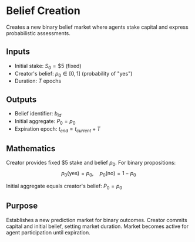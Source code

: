 # Belief Creation

Creates a new binary belief market where agents stake capital and express probabilistic assessments.

## Inputs
- Initial stake: $S_0 = \$5$ (fixed)
- Creator's belief: $p_0 \in [0,1]$ (probability of "yes")
- Duration: $T$ epochs

## Outputs  
- Belief identifier: $b_{id}$
- Initial aggregate: $P_0 = p_0$
- Expiration epoch: $t_{end} = t_{current} + T$

## Mathematics
Creator provides fixed $5 stake and belief $p_0$. For binary propositions:
$$p_0(\text{yes}) = p_0, \quad p_0(\text{no}) = 1 - p_0$$

Initial aggregate equals creator's belief: $P_0 = p_0$

## Purpose
Establishes a new prediction market for binary outcomes. Creator commits capital and initial belief, setting market duration. Market becomes active for agent participation until expiration.